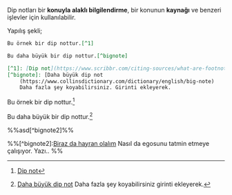 Dip notları bir **konuyla alaklı bilgilendirme**, bir konunun **kaynağı** ve benzeri işlevler için kullanılabilir.

Yapılış şekli;

```md
Bu örnek bir dip nottur.[^1]

Bu daha büyük bir dip nottur.[^bignote]

[^1]: [Dip not](https://www.scribbr.com/citing-sources/what-are-footnotes/)
[^bignote]: [Daha büyük dip not
	(https://www.collinsdictionary.com/dictionary/english/big-note)
	Daha fazla şey koyabilirsiniz. Girinti ekleyerek.
```

Bu örnek bir dip nottur.[^1]

Bu daha büyük bir dip nottur.[^bignote]

%%asd[^bignote2]%%

[^1]: [Dip not](https://www.scribbr.com/citing-sources/what-are-footnotes/)
[^bignote]: [Daha büyük dip not](https://www.collinsdictionary.com/dictionary/english/big-note)
	Daha fazla şey koyabilirsiniz girinti ekleyerek.

%%[^bignote2]:[Biraz da hayran olalım](https://github.com/Fartomy)
	Nasıl da egosunu tatmin etmeye çalışıyor. Yazı..
%%